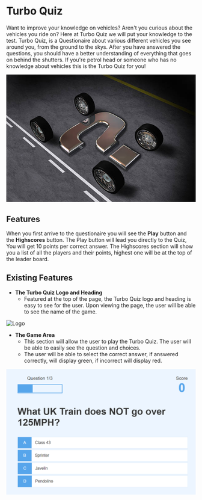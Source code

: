 # Turbo Quiz

Want to improve your knowledge on vehicles? Aren't you curious about the vehicles you ride on? Here at Turbo Quiz we will put your knowledge to the test. Turbo Quiz, is a Questionaire about various different vehicles you see around you, from the ground to the skys. After you have answered the questions, you should have a better understanding of everything that goes on behind the shutters. If you're petrol head or someone who has no knowledge about vehicles this is the Turbo Quiz for you!

![Home Screen](./images/logo.png)

## Features

When you first arrive to the questionaire you will see the **Play** button and the **Highscores** button. The Play button will lead you directly to the Quiz, You will get 10 points per correct answer. The Highscores section will show you a list of all the players and their points, highest one will be at the top of the leader board.

## Existing Features

- __The Turbo Quiz Logo and Heading__
    - Featured at the top of the page, the Turbo Quiz logo and heading is easy to see for the user. Upon viewing the page, the user will be able to see the name of the game.

![Logo](./images/)

- __The Game Area__
    - This section will allow the user to play the Turbo Quiz. The user will be able to easily see the question and choices.
    - The user will be able to select the correct answer, if answered correctly, will display green, if incorrect will display red.

![Question Area](./images/Question-page.png)

